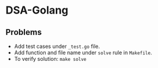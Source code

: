 # DSA-Golang

## Problems

* Add test cases under `_test.go` file.
* Add function and file name under `solve` rule in `Makefile`.
* To verify solution: `make solve`
